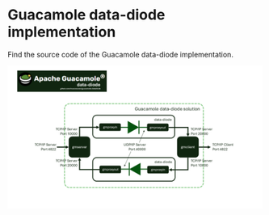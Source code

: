 # Guacamole data-diode implementation

Find the source code of the Guacamole data-diode implementation.

![design-servers](https://github.com/macsnoeren/guacamole-datadiode/blob/7281e04fed9ed05d978c653e5133151b7d83ef7c/documentation/images/guacamole_data_diode_design_servers.png)
